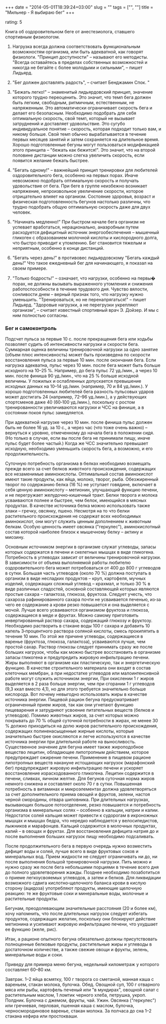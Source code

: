 +++
date = "2014-05-01T18:39:24+03:00"
slug = ""
tags = ["", ""]
title = "Мильнер - Я выбираю бег"
+++

rating: 5

Книга об оздоровительном беге от анестезиолога, ставшего спортивным
физиологом.

1. Нагрузка всегда должна соответствовать функциональным
возможностям организма, или быть адекватной, как говорят физиологи.
"Принцип доступности" – называют его методисты. "Всегда оставайтесь
в пределах собственных возможностей и никогда не бегайте с более
молодыми и сильными", – пишет Лидьярд.

2. "Бег должен доставлять радость", – считает Бенджамин Спок. "

3. "Бежать легко!" – знаменитый лидьярдовский принцип, значение
которого трудно переоценить. Это значит, что темп бега должен быть
легким, свободным, ритмичным, естественным, не напряженным. Это
автоматически ограничивает скорость бега и делает его безопасным.
Необходимо подобрать для себя оптимальную скорость, свой темп,
который не вызывает затруднений и доставляет удовольствие. Это
сугубо индивидуальное понятие – скорость, которая подходит только
вам, и никому больше. Свой темп обычно вырабатывается в течение
первых месяцев занятий и затем сохраняется на длительное время.
Хорошо подготовленные бегуны могут пользоваться модификацией этого
принципа – "бежать как бежится!". Это значит, что на второй
половине дистанции можно слегка увеличить скорость, если появится
желание бежать быстрее.

4. "Бегать одному!" – важнейший принцип тренировки для любителей
оздоровительного бега, особенно на первых порах. Иначе невозможно
подобрать оптимальную скорость и получать удовольствие от бега. При
беге в группе неизбежно возникает напряжение, непроизвольное
увеличение скорости, которое отрицательно влияет на организм.
Состояние здоровья, возраст и физическая подготовленность бегунов
настолько различны, что трудно подобрать общую оптимальную скорость
даже для двух человек.

5. "Начинать медленно!" При быстром начале бега организм не
успевает вработаться, нерационально, анаэробным путем расходуется
дефицитный источник энергообеспечения – мышечный гликоген с
образованием молочной кислоты и кислородного долга, что быстро
приводит к утомлению. Бег становится тяжелым и неприятным, особенно
в конце дистанций.

6. "Бегать через день!" в противовес лидьярдовскому "Бегать каждый
день!" Что такое ежедневный бег для начинающего, я показал на своем
примере.

7. "Только бодрость!" – означает, что нагрузки, особенно на первы�
порах, не должны вызывать выраженного утомления и снижения
работоспособности в течение трудового дня. Чувство вялости,
сонливости днем – верный признак того, что нагрузку нужно
уменьшить.
"Тренироваться, но не перенапрягаться!" – пишет Лидьярд.
"Здоровые нагрузки, а не перегрузки укрепляют организм", – считает
известный спортивный врач Э. Дойзер. И мы с ним полностью согласны.


### Бег и самоконтроль

Подсчет пульса за первые 10 с. после прекращения бега или ходьбы позволяет
судить об интенсивности нагрузки и скорости бега.  Суммарная оценка величины
тренировочной нагрузки за одно занятие (объем плюс интенсивность) может быть
произведена по скорости восстановления пульса за первые 10 мин. после окончания
бега. Если нагрузка адекватна, пульс через 10 мин. после бега может быть больше
исходного на 10–25 %. Например, до бега пульс 72 уд./мин., а через 10 мин. после
финиша 90 уд./мин., что на 25 % больше исходной величины. У пожилых и
ослабленных допускается превышение исходных данных на 10–14 уд./мин. (например,
70 и 84 уд./мин.). У хорошо подготовленных любителей бега разность пульсовых
ударов может достигать 24 (например, 72–96 уд./мин.), а у действующих
спортсменов даже 40 (60‑100 уд./мин.), поскольку с ростом тренированности
увеличиваются нагрузки и ЧСС на финише, а в состоянии покоя пульс замедляется.

При адекватной нагрузке через 10 мин. после финиша пульс должен быть не более 16
уд. за 10 с., а через час (что тоже очень важно) – вернуться к уровню,
отмеченному до начала бега в положении сидя.  (Но только в случае, если вы после
бега не принимали пищу, иначе пульс будет более частый.) Когда же ЧСС
значительно превышает исходную, необходимо уменьшить скорость бега, а возможно,
и его продолжительность.

Суточную потребность организма в белках необходимо возмещать прежде всего за
счет белков животного происхождения, содержащих все незаменимые аминокислоты.
Оптимальный состав аминокислот имеют такие продукты, как яйца, молоко, творог,
рыба. Обезжиренный творог по содержанию белка (16 %) не уступает говядине,
включает в себя ценную аминокислоту – метионин, улучшающий функцию печени, и не
перегружает желудочно‑кишечный тракт. Белки творога и молока усваиваются полнее
и быстрее, чем белок, имеющийся в мясных продуктах. В качестве источника белка
можно использовать также злаки – гречку, овсянку, пшено. Несмотря на то что
белки растительного происхождения не содержат всех необходимых аминокислот, они
могут служить ценным дополнением к животным белкам. Особую ценность имеет
овсянка ("геркулес"), аминокислотный состав которой наиболее близок к мышечному
белку – актину и миозину.

Основным источником энергии в организме служат углеводы, запасы которых
содержатся в печени и скелетных мышцах в виде гликогена.  Потребность в
углеводах зависит от величины тренировочной нагрузки.  В зависимости от объема
выполняемой работы любителю оздоровительного бега может потребоваться от 400 до
800 г углеводов в сутки. Большая часть углеводов (около 70 %) должна поступать в
организм в виде несладких продуктов – круп, картофеля, мучных изделий,
содержащих сложный углевод – крахмал, и только 30 % в виде различных сладостей,
основной составляющей которых являются простые сахара – галактоза, глюкоза,
фруктоза. Следует учесть, что сахароза рафинированного сахара почти не
усваивается печенью, из‑за чего ее содержание а крови резко повышается и она
выделяется с мочой. Лучше всего усваиваются организмом фруктоза и глюкоза,
содержащиеся в меде и фруктах. Можно самому приготовить инвертированный раствор
сахара, содержащий глюкозу и фруктозу. Необходимо растворить в стакане воды 100
г сахара и добавить 10 капель 3‑процентного раствора соляной кислоты, смесь
прокипятить в течение 10 мин. По этой же причине углеводы, содержащиеся в
варенье (фруктоза, глюкоза, галактоза), усваиваются лучше, чем простой сахар.
Раствор глюкозы следует принимать сразу же после больших нагрузок, чтобы как
можно быстрее восстановить в организме запасы гликогена и предупредить жировую
инфильтрацию печени.  Жиры выполняют в организме как пластическую, так и
энергетическую функцию. В качестве строительного материала они входят в состав
клеточных мембран, а при недостатке углеводов или малоинтенсивной работе могут
служить источником энергии, При окислении 1 г жиров выделяется в 2 раза больше
энергии, чем при сгорании 1 г углеводов (9,3 ккал вместо 4,1), но для этого
требуется значительно больше кислорода. Вот почему невыгодно использовать жиры в
качестве источника энергии. Пищевой рацион бегуна предусматривает ограниченный
прием жиров, так как они угнетают функцию пищеварения и затрудняют усвоение
питательных веществ (белков и углеводов).  Помимо животных жиров, за счет
которых можно покрывать до 70 % общей суточной потребности в жирах, не менее 30
% должно приходиться на долю жиров растительного происхождения, содержащих
полиненасыщенные жирные кислоты, которые значительно быстрее окисляются и легче
используются в качестве источника энергии при длительной работе на выносливость.
Существенное значение для бегуна имеет также жироподобное вещество лецитин,
обладающее липотропным действием, которое предупреждает ожирение печени.
Применение в пищевом рационе липотропных веществ накануне истощающих нагрузок
(марафонский бег) предупреждает жировую инфильтрацию печени и ускоряет
восстановление израсходованного гликогена. Лецитин содержится в печени, сливках,
яичном желтке. Для бегунов суточная норма жиров немного снижена и составляет
около 70 г в сутки.  Повышенная потребность в витаминах и микроэлементах должна
удовлетворяться за счет дополнительного приема овощей и фруктов, зелени, настоя
черной смородины, отвара шиповника. При длительных нагрузках, вызывающих большое
потоотделение, резко повышается и потребность организма в минеральных солях –
особенно в кальции, натрии и калии. Недостаток солей кальция может привести к
судорогам в икроножных мышцах и мышцах бедра, что нередко наблюдается у
велосипедистов, лыжников и марафонцев. Кальций содержится в молочных продуктах,
калий – в овощах и фруктах. Для восстановления дефицита натрия до и после
выполнения больших нагрузок пищу необходимо подсаливать.

После продолжительного бега в первую очередь нужно возместить дефицит воды и
солей, лучше всего в виде фруктовых соков и минеральных вод. Прием жидкости не
следует ограничивать ни до, ни после выполнения большой тренировочной нагрузки.
Пить можно и нужно сразу же после бега небольшими порциями в течение всего дня
до полного удовлетворения жажды. Позднее необходимо позаботиться о приеме
легкоусвояемых углеводов, а затем и белков. Для ликвидации возможного сдвига
кислотно‑щелочного баланса крови в кислую сторону (ацидоза) употребляют
продукты, имеющие щелочную реакцию: те же фруктовые соки и минеральные воды,
молочные и растительные продукты.

Бегунам, преодолевающим значительные расстояния (20 и более км), хочу напомнить,
что после длительных нагрузок следует избегать продуктов, содержащих желатин,
поскольку они блокируют действие метионина и усиливают жировую инфильтрацию
печени, что ухудшает ее функцию (желе, рис).

Итак, а рационе опытного бегуна обязательно должны присутствовать полноценные
белковые продукты, растительные жиры и углеводы в достаточном количестве, а
также свежие овощи и фрукты, зелень, минеральные воды и соки.

Приведу для примера меню бегуна, недельный километраж у которого
составляет 60–80 км.

Завтрак. 1–2 яйца всмятку, 100 г творога со сметаной, манная каша с
вареньем, стакан молока, булочка.
Обед. Овощной суп, 100 г отварного мяса или рыбы, картофель печеный
или "в мундирах", овощной салат с растительным маслом, 1 ломтик
черного хлеба, петрушка, укроп.
Полдник. Булочка с джемом, фрукты, чай.
Ужин. Овсянка ("геркулес") или гречневая, перловая, пшенная каша с
маслом, булочка, черносмородиновое варенье, стакан молока.
За полчаса до сна 1–2 стакана кефира или простокваши.
